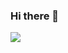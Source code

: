 ### Hi there 👋


<img src="https://github-readme-stats.vercel.app/api?username=Martin-Ag&&show_icons=true&title_color=ffffff&icon_color=bb2acf&text_color=daf7dc&bg_color=151515">
